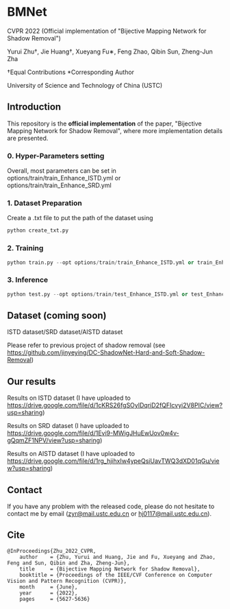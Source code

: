 # BMNet

CVPR 2022 (Official implementation of "Bijective Mapping Network for Shadow Removal")

Yurui Zhu†, Jie Huang†, Xueyang Fu∗, Feng Zhao, Qibin Sun, Zheng-Jun Zha

†Equal Contributions
*Corresponding Author

University of Science and Technology of China (USTC)

## Introduction

This repository is the **official implementation** of the paper, "Bijective Mapping Network for Shadow Removal", where more implementation details are presented.

### 0. Hyper-Parameters setting

Overall, most parameters can be set in options/train/train_Enhance_ISTD.yml or options/train/train_Enhance_SRD.yml

### 1. Dataset Preparation

Create a .txt file to put the path of the dataset using 

```python
python create_txt.py
```

### 2. Training

```python
python train.py --opt options/train/train_Enhance_ISTD.yml or train_Enhance_SRD.yml
```


### 3. Inference

```python
python test.py --opt options/train/test_Enhance_ISTD.yml or test_Enhance_SRD.yml
```

## Dataset (coming soon)

ISTD dataset/SRD dataset/AISTD dataset

Please refer to previous project of shadow removal (see https://github.com/jinyeying/DC-ShadowNet-Hard-and-Soft-Shadow-Removal)

## Our results

Results on ISTD dataset (I have uploaded to https://drive.google.com/file/d/1cKRS26fgSOyIDqriD2fQFIcvyi2V8PIC/view?usp=sharing)

Results on SRD dataset (I have uploaded to https://drive.google.com/file/d/1Evi9-MWigJHuEwUov0w4v-gQqmZF1NPV/view?usp=sharing)

Results on AISTD dataset (I have uploaded to https://drive.google.com/file/d/1rg_hjihxIw4ypeQsiUavTWQ3dXD01qGu/view?usp=sharing)


## Contact

If you have any problem with the released code, please do not hesitate to contact me by email (zyr@mail.ustc.edu.cn or hj0117@mail.ustc.edu.cn).

## Cite

```
@InProceedings{Zhu_2022_CVPR,
    author    = {Zhu, Yurui and Huang, Jie and Fu, Xueyang and Zhao, Feng and Sun, Qibin and Zha, Zheng-Jun},
    title     = {Bijective Mapping Network for Shadow Removal},
    booktitle = {Proceedings of the IEEE/CVF Conference on Computer Vision and Pattern Recognition (CVPR)},
    month     = {June},
    year      = {2022},
    pages     = {5627-5636}
```

